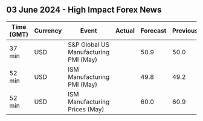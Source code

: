 ## 03 June 2024 - High Impact Forex News

| Time (GMT) | Currency | Event | Actual | Forecast | Previous |
|------|----------|-------|--------|----------|----------|
| 37 min | USD | S&P Global US Manufacturing PMI (May) |  | 50.9 | 50.0 |
| 52 min | USD | ISM Manufacturing PMI (May) |  | 49.8 | 49.2 |
| 52 min | USD | ISM Manufacturing Prices (May) |  | 60.0 | 60.9 |

